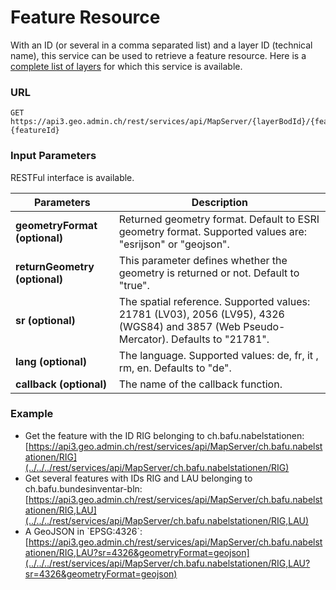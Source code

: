 # Feature Resource

With an ID (or several in a comma separated list) and a layer ID
(technical name), this service can be used to retrieve a feature
resource. Here is a [complete list of
layers](../../../api/faq/index.html#which-layers-have-a-tooltip) for
which this service is available.

### URL

    GET https://api3.geo.admin.ch/rest/services/api/MapServer/{layerBodId}/{featureId},{featureId}

### Input Parameters

RESTFul interface is available.

| Parameters                    | Description                                                                                                                           |
| ----------------------------- | ------------------------------------------------------------------------------------------------------------------------------------- |
| **geometryFormat (optional)** | Returned geometry format. Default to ESRI geometry format. Supported values are: "esrijson" or "geojson".                             |
| **returnGeometry (optional)** | This parameter defines whether the geometry is returned or not. Default to "true".                                                    |
| **sr (optional)**             | The spatial reference. Supported values: 21781 (LV03), 2056 (LV95), 4326 (WGS84) and 3857 (Web Pseudo-Mercator). Defaults to "21781". |
| **lang (optional)**           | The language. Supported values: de, fr, it , rm, en. Defaults to "de".                                                                |
| **callback (optional)**       | The name of the callback function.                                                                                                    |

### Example

- Get the feature with the ID RIG belonging to ch.bafu.nabelstationen:
  [https://api3.geo.admin.ch/rest/services/api/MapServer/ch.bafu.nabelstationen/RIG](../../../rest/services/api/MapServer/ch.bafu.nabelstationen/RIG)
- Get several features with IDs RIG and LAU belonging to
  ch.bafu.bundesinventar-bln:
  [https://api3.geo.admin.ch/rest/services/api/MapServer/ch.bafu.nabelstationen/RIG,LAU](../../../rest/services/api/MapServer/ch.bafu.nabelstationen/RIG,LAU)
- A <span class="title-ref">GeoJSON</span> in \`EPSG:4326\`:
  [https://api3.geo.admin.ch/rest/services/api/MapServer/ch.bafu.nabelstationen/RIG,LAU?sr=4326&geometryFormat=geojson](../../../rest/services/api/MapServer/ch.bafu.nabelstationen/RIG,LAU?sr=4326&geometryFormat=geojson)
